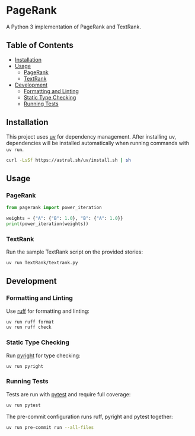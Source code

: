 # PageRank

A Python 3 implementation of PageRank and TextRank.

## Table of Contents
- [Installation](#installation)
- [Usage](#usage)
  - [PageRank](#pagerank)
  - [TextRank](#textrank)
- [Development](#development)
  - [Formatting and Linting](#formatting-and-linting)
  - [Static Type Checking](#static-type-checking)
  - [Running Tests](#running-tests)

## Installation
This project uses [uv](https://github.com/astral-sh/uv) for dependency management. After installing uv, dependencies will be installed automatically when running commands with `uv run`.

```bash
curl -LsSf https://astral.sh/uv/install.sh | sh
```

## Usage

### PageRank
```python
from pagerank import power_iteration

weights = {"A": {"B": 1.0}, "B": {"A": 1.0}}
print(power_iteration(weights))
```

### TextRank
Run the sample TextRank script on the provided stories:

```bash
uv run TextRank/textrank.py
```

## Development

### Formatting and Linting
Use [ruff](https://docs.astral.sh/ruff/) for formatting and linting:

```bash
uv run ruff format
uv run ruff check
```

### Static Type Checking
Run [pyright](https://github.com/microsoft/pyright) for type checking:

```bash
uv run pyright
```

### Running Tests
Tests are run with [pytest](https://pytest.org/) and require full coverage:

```bash
uv run pytest
```

The pre-commit configuration runs ruff, pyright and pytest together:

```bash
uv run pre-commit run --all-files
```
